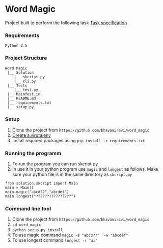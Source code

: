 # Word Magic

Project built to perform the following task 
[Task specification](https://gist.github.com/swaathi/3356d2d2a1476be21f6938b77d61f82d)

### Requirements 

`Python 3.5`

### Project Structure 

```
Word Magic
 |__ Solution
 	|__ skcript.py
 	|__ cli.py
 |__ Tests
 	|__ test.py
 |__ Mainfest.in
 |__ README.md
 |__ requirements.txt
 |__ setup.py
```

### Setup

1. Clone the project from `https://github.com/bhavaniravi/word_magic`
2. [Create a virutalenv](https://stackoverflow.com/questions/23842713/using-python-3-in-virtualenv)
3. Install required packages using `pip install -r requirements.txt`

### Running the programm

1. To run the program you can run skcript.py
2. In use it in your python program use `magic` and `longest` as follows. Make sure your python file is in the same directory as `skcript.py`


```
from solution.skcript import Main
main = Main()
main.magic("abcd??","abcdef")
main.longest("????????????????")

```

### Command line tool

1. Clone the project from `https://github.com/bhavaniravi/word_magic`
2. `cd word_magic`
3. `python setup.py install`
4. To use magic command
	`magic -s "abcd??"  -w "abcdef"`
5. To use longest command 
	`longest -s "aa"`

